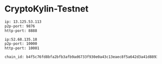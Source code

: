 # CryptoKylin-Testnet


```bash
ip: 13.125.53.113  
p2p-port: 9876  
http-port: 8888

ip:52.68.135.18
p2p-port: 10000  
http-port: 10001

chain_id: b4f5c76fd8bfa2bfb3afb9ad6733f930e0a43c13eaec8f5a642d3a41d88935bc

```

